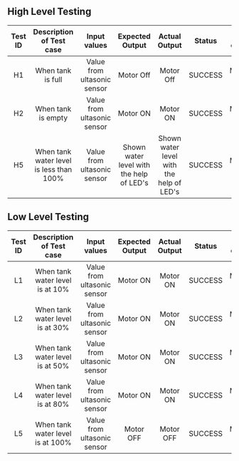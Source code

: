 ## High Level Testing
| Test ID | Description of Test case | Input values | Expected Output | Actual Output | Status | Type of test |
|:-----:|:--------------------------:|:--------------:|:-----------------:|:---------------:|:---------:|:-------:|
| H1  | When tank is full| Value from ultasonic sensor | Motor Off | Motor Off |SUCCESS| Manual Test|
| H2  | When tank is empty | Value from ultasonic sensor | Motor ON | Motor ON | SUCCESS | Manual Test|
| H5  | When tank water level is less than 100% | Value from ultasonic sensor | Shown water level with the help of LED's | Shown water level with the help of LED's | SUCCESS | Manual Test|

## Low Level Testing
| Test ID | Description of Test case | Input values | Expected Output | Actual Output | Status | Type of test |
|:-----:|:--------------------------:|:--------------:|:-----------------:|:---------------:|:---------:|:-------:|
| L1  | When tank water level is at 10% | Value from ultasonic sensor | Motor ON | Motor ON |SUCCESS| Manual Test|
| L2  | When tank water level is at 30% | Value from ultasonic sensor | Motor ON | Motor ON | SUCCESS | Manual Test|
| L3  | When tank water level is at 50% | Value from ultasonic sensor | Motor ON | Motor ON | SUCCESS | Manual Test|
| L4  | When tank water level is at 80% | Value from ultasonic sensor | Motor ON | Motor ON |SUCCESS| Manual Test|
| L5  | When tank water level is at 100% | Value from ultasonic sensor | Motor OFF | Motor OFF | SUCCESS | Manual Test|
